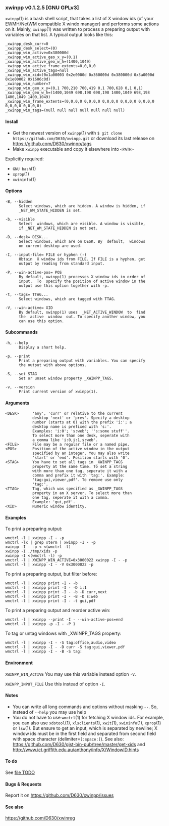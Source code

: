 ### xwinpp v0.1.2.5 [GNU GPLv3]

`xwinpp`(1) is a bash shell script, that takes a list of X window ids (of your EWMH/NetWM compatible X windo manager) and performs some actions on it. Mainly, `xwinpp`(1) was written to process a preparing output with variables on that list. A typical output looks like this:

```
_xwinpp_desk_curr=0
_xwinpp_desk_select=(0)
_xwinpp_win_active=0x380000d
_xwinpp_win_active_geo_x_y=(0,1)
_xwinpp_win_active_geo_w_h=(1400,1049)
_xwinpp_win_active_frame_extents=0,0,0,0
_xwinpp_win_active_tags=null
_xwinpp_win_xid=(0x1a00003 0x2e0000d 0x360000d 0x380000d 0x3a0000d 0x1e00002 0x1606c0d)
_xwinpp_win_number=7
_xwinpp_win_geo_x_y=(0,1 700,210 700,419 0,1 700,628 0,1 0,1)
_xwinpp_win_geo_w_h=(1400,1049 698,198 698,198 1400,1049 698,198 1400,1049 1400,1049)
_xwinpp_win_frame_extents=(0,0,0,0 0,0,0,0 0,0,0,0 0,0,0,0 0,0,0,0 0,0,0,0 0,0,0,0)
_xwinpp_win_tags=(null null null null null null null)
```

#### Install

* Get the newest version of `xwinpp`(1) with `$ git clone https://github.com/D630/xwinpp.git` or
  download its last release on https://github.com/D630/xwinpp/tags
* Make `xwinpp` executable and copy it elsewhere into `<PATH>`

Explicitly required:
- `GNU bash`(1)
- `xprop`(1)
- `xwininfo`(1)

#### Options

```
-B, --hidden
      Select windows, which are hidden. A window is hidden, if
      _NET_WM_STATE_HIDDEN is set.

-b, --visible
      Select  windows, which are visible. A window is visible,
      if _NET_WM_STATE_HIDDEN is not set.

-D, --desk= DESK...
      Select windows, which are on DESK. By  default,  windows
      on current desktop are used.

-I, --input-file= FILE or hyphen (-)
      Obtain  X window ids from FILE. If FILE is a hyphen, get
      output by reading from standard input.

-P, --win-active-pos= POS
      By default, xwinpp(1) processes X window ids in order of
      input.  To  specify the position of active window in the
      output use this option together with -p.

-t, --tags= TTAG...
      Select windows, which are tagged with TTAG.

-V, --win-active= XID
      By default, xwinpp(1) uses  _NET_ACTIVE_WINDOW  to  find
      the  active  window  out. To specify another window, you
      can use this option.
```

#### Subcommands

```
-h, --help
      Display a short help.

-p, --print
      Print a preparing output with variables. You can specify
      the output with above options.

-S, --set STAG
      Set or unset window property _XWINPP_TAGS.

-v, --version
      Print current version of xwinpp(1).
```

#### Arguments

```
<DESK>      'any', 'curr' or relative to the current
            desktop 'next' or 'prev'. Specify a desktop
            number (starts at 0) with the prefix 'i:'; a
            desktop name is prefixed with 's:'.
            Examples: 'i:0'; 's:web'; ''s:some stuff''.
            To select more than one desk, seperate with
            a comma like 'i:0,i:1,s:web'.
<FILE>      File may be a regular file or a named pipe.
<POS>       Position of the active window in the output
            specified by an integer. You may also write
            'start' or 'end'. Position starts with '0'.
<STAG>      You have to set all tags in _XWINPP_TAGS
            property at the same time. To set a string
            with more than one tag, seperate it with a
            comma and prefix it with 'tag:'. Example:
            'tag:gui,viewer,pdf'. To remove use only
            'tag:'.
<TTAG>      Tag, which was specified as _XWINPP_TAGS
            property in an X server. To select more than
            one tag, seperate it with a comma.
            Example: 'gui,pdf'.
<XID>       Numeric window identity.
```

#### Examples

To print a preparing output:

```
wmctrl -l | xwinpp -I - -p
wmctrl -lx | grep xterm | xwinpp -I - -p
xwinpp -I - -p < <(wmctrl -l)
xwinpp -I ./tmp/xids -p
xwinpp -I <(wmctrl -l) -p
wmctrl -l | XWINPP_WIN_ACTIVE=0x3000022 xwinpp -I - -p
wmctrl -l | xwinpp -I - -V 0x3000022 -p
```

To print a preparing output, but filter before:

```
wmctrl -l | xwinpp print -I - -b
wmctrl -l | xwinpp print -I - -D i:1
wmctrl -l | xwinpp print -I - -b -D curr,next
wmctrl -l | xwinpp print -I - -B -D s:web
wmctrl -l | xwinpp print -I - -t gui,pdf
```

To print a preparing output and reorder active win:

```
wmctrl -l | xwinpp --print -I - --win-active-pos=end
wmctrl -l | xwinpp -p -I - -P 1
```

To tag or untag windows with _XWINPP_TAGS property:

```
wmctrl -l | xwinpp -I - -S tag:office,audio,video
wmctrl -l | xwinpp -I - -D curr -S tag:gui,viewer,pdf
wmctrl -l | xwinpp -I - -B -S tag:
```

#### Environment

`XWINPP_WIN_ACTIVE`
You may use this variable instead option `-V`.

`XWINPP_INPUT_FILE`
Use this instead of option `-I`.

#### Notes

- You can write all long commands and options without masking `--`. So, instead of `--help` you may use help
- You do not have to use `wmctrl`(1) for fetching X window ids. For example, you can also use `xdotool`(1), `xlsclients`(1), `xwit`(1), `xwininfo`(1), `xprop`(1) or `lsw`(1).  But  ensure  to  get an input, which is separated by newline; X window ids must be in the first field and  separated from  second  field with space character (delimiter=`[:space:]`). See also: https://github.com/D630/gist-bin-pub/tree/master/get-xids and http://www.ict.griffith.edu.au/anthony/info/X/WindowID.hints

#### To do

See [file TODO](../master/doc/TODO.md)

#### Bugs & Requests

Report it on https://github.com/D630/xwinpp/issues

#### See also

https://github.com/D630/xwinreg
